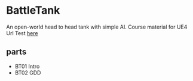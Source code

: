 # BattleTank
An open-world head to head tank with simple AI. Course material for UE4
Url Test [here](https://www.linkedin.com/in/taturguillaume/)
## parts
* BT01 Intro
* BT02 GDD
